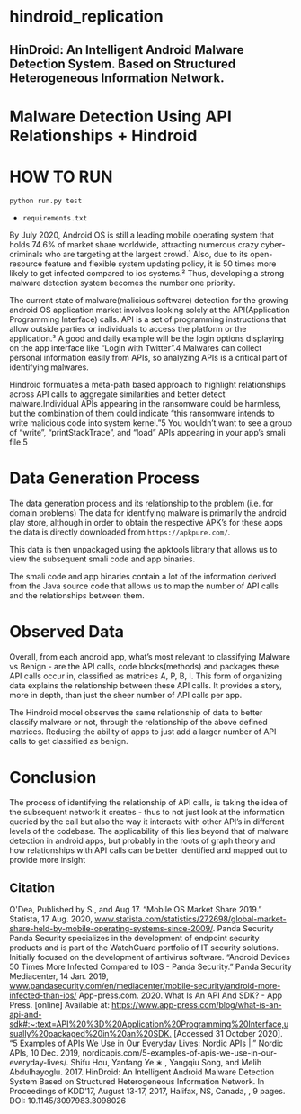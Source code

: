 # hindroid_replication
## HinDroid: An Intelligent Android Malware Detection System. Based on Structured Heterogeneous Information Network.
# Malware Detection Using API Relationships + Hindroid
# HOW TO RUN 
`python run.py test`
+ `requirements.txt`

By July 2020, Android OS is still a leading mobile operating system that holds 74.6% of market share worldwide, attracting numerous crazy cyber-criminals who are targeting at the largest crowd.¹ Also, due to its open-resource feature and flexible system updating policy, it is 50 times more likely to get infected compared to ios systems.² Thus, developing a strong malware detection system becomes the number one priority.

The current state of malware(malicious software) detection for the growing android OS application market involves looking solely at the API(Application Programming Interface) calls. API is a set of programming instructions that allow outside parties or individuals to access the platform or the application.³ A good and daily example will be the login options displaying on the app interface like “Login with Twitter”.4 Malwares can collect personal information easily from APIs, so analyzing APIs is a critical part of identifying malwares.

Hindroid formulates a meta-path based approach to highlight relationships across API calls to aggregate similarities and better detect malware.Individual APIs appearing in the ransomware could be harmless, but the combination of them could indicate “this ransomware intends to write malicious code into system kernel.”5 You wouldn’t want to see a group of “write”, “printStackTrace”, and “load” APIs appearing in your app’s smali file.5


# Data Generation Process
The data generation process and its relationship to the problem (i.e. for domain problems)
The data for identifying malware is primarily the android play store, although in order to obtain the respective APK’s for these apps the data is directly downloaded from `https://apkpure.com/`.

This data is then unpackaged using the apktools library that allows us to view the subsequent smali code and app binaries.

The smali code and app binaries contain a lot of the information derived from the Java source code that allows us to map the number of API calls and the relationships between them. 

# Observed Data 
Overall, from each android app, what’s most relevant to classifying Malware vs Benign - are the API calls, code blocks(methods) and packages these API calls occur in, classified as matrices 
A, P, B, I. This form of organizing data explains the relationship between these API calls. It provides a story, more in depth, than just the sheer number of API calls per app. 

The Hindroid model observes the same relationship of data to better classify malware or not, through the relationship of the above defined matrices. Reducing the ability of apps to just add a larger number of API calls to get classified as benign. 

# Conclusion
The process of identifying the relationship of API calls, is taking the idea of the subsequent network it creates - thus to not just look at the information queried by the call but also the way it interacts with other API’s in different levels of the codebase. The applicability of this lies beyond that of malware detection in android apps, but probably in the roots of graph theory and how relationships with API calls can be better identified and mapped out to provide more insight


## Citation
O'Dea, Published by S., and Aug 17. “Mobile OS Market Share 2019.” Statista, 17 Aug. 2020, www.statista.com/statistics/272698/global-market-share-held-by-mobile-operating-systems-since-2009/. 
Panda Security Panda Security specializes in the development of endpoint security products and is part of the WatchGuard portfolio of IT security solutions. Initially focused on the development of antivirus software. “Android Devices 50 Times More Infected Compared to IOS - Panda Security.” Panda Security Mediacenter, 14 Jan. 2019, www.pandasecurity.com/en/mediacenter/mobile-security/android-more-infected-than-ios/
App-press.com. 2020. What Is An API And SDK? - App Press. [online] Available at: <https://www.app-press.com/blog/what-is-an-api-and-sdk#:~:text=API%20%3D%20Application%20Programming%20Interface,usually%20packaged%20in%20an%20SDK.> [Accessed 31 October 2020].
“5 Examples of APIs We Use in Our Everyday Lives: Nordic APIs |.” Nordic APIs, 10 Dec. 2019, nordicapis.com/5-examples-of-apis-we-use-in-our-everyday-lives/. 
Shifu Hou, Yanfang Ye ∗ , Yangqiu Song, and Melih Abdulhayoglu. 2017. HinDroid: An Intelligent Android Malware Detection System Based on Structured Heterogeneous Information Network. In Proceedings of KDD’17, August 13-17, 2017, Halifax, NS, Canada, , 9 pages. DOI: 10.1145/3097983.3098026
